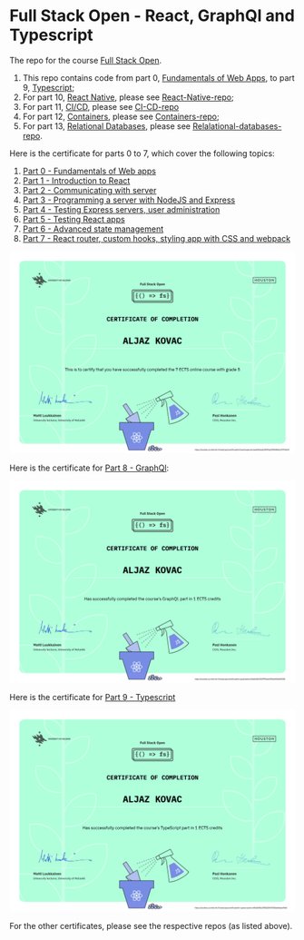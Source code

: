 # Full Stack Open - React, GraphQl and Typescript

The repo for the course [Full Stack Open](https://fullstackopen.com/en/).

1. This repo contains code from part 0, [Fundamentals of Web Apps](https://fullstackopen.com/en/part0), to part 9, [Typescript](https://fullstackopen.com/en/part9);
2. For part 10, [React Native](https://fullstackopen.com/en/part10), please see [React-Native-repo](https://github.com/alko5923/fullstackopen-part10-reactnative);
3. For part 11, [CI/CD](https://fullstackopen.com/en/part11), please see [CI-CD-repo](https://github.com/alko5923/fullstackopen-part11-CI-CD-build-own-ci-cd)
4. For part 12, [Containers](https://fullstackopen.com/en/part12), please see [Containers-repo](https://github.com/alko5923/fullstackopen-part12-containers);
5. For part 13, [Relational Databases](https://fullstackopen.com/en/part13), please see [Relalational-databases-repo](https://github.com/aljazkovac/fullstackopen-relational-db). 

Here is the certificate for parts 0 to 7, which cover the following topics:
1. [Part 0 - Fundamentals of Web apps](https://fullstackopen.com/en/part0)
2. [Part 1 - Introduction to React](https://fullstackopen.com/en/part1)
3. [Part 2 - Communicating with server](https://fullstackopen.com/en/part2)
4. [Part 3 - Programming a server with NodeJS and Express](https://fullstackopen.com/en/part3)
5. [Part 4 - Testing Express servers, user administration](https://fullstackopen.com/en/part4)
6. [Part 5 - Testing React apps](https://fullstackopen.com/en/part5)
7. [Part 6 - Advanced state management](https://fullstackopen.com/en/part6)
8. [Part 7 - React router, custom hooks, styling app with CSS and webpack](https://fullstackopen.com/en/part7)

![Certificate part 0 to part 7 - React](https://github.com/aljazkovac/fullstackopen-part0-to-part9-react/blob/main/certificate-fullstack-part0-part7-react.png)

Here is the certificate for [Part 8 - GraphQl](https://fullstackopen.com/en/part8):

![Certificate part 8 - GraphQl](https://github.com/aljazkovac/fullstackopen-part0-to-part9-react/blob/main/certificate-fullstack-part8-graphql.png)

Here is the certificate for [Part 9 - Typescript](https://fullstackopen.com/en/part9)

![Certificate part 0 - Typescript](https://github.com/aljazkovac/fullstackopen-part0-to-part9-react/blob/main/certificate-fullstack-part9-typescript.png)

For the other certificates, please see the respective repos (as listed above).
